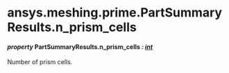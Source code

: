 # ansys.meshing.prime.PartSummaryResults.n_prism_cells

#### *property* PartSummaryResults.n_prism_cells *: [int](https://docs.python.org/3.11/library/functions.html#int)*

Number of prism cells.

<!-- !! processed by numpydoc !! -->
